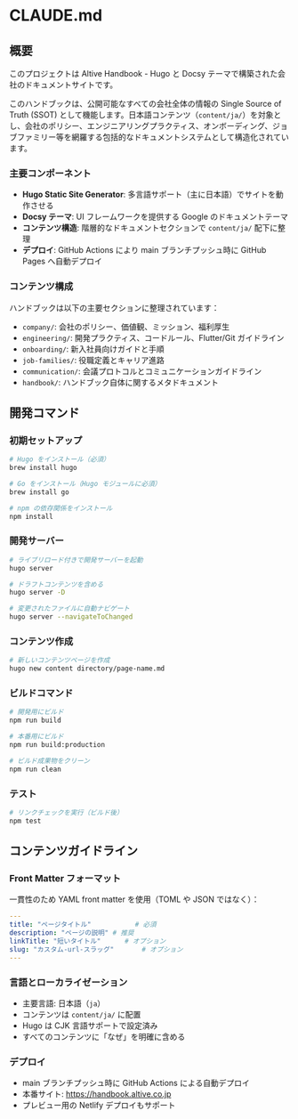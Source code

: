 # CLAUDE.md

## 概要

このプロジェクトは Altive Handbook - Hugo と Docsy テーマで構築された会社のドキュメントサイトです。

このハンドブックは、公開可能なすべての会社全体の情報の Single Source of Truth (SSOT) として機能します。日本語コンテンツ（`content/ja/`）を対象とし、会社のポリシー、エンジニアリングプラクティス、オンボーディング、ジョブファミリー等を網羅する包括的なドキュメントシステムとして構造化されています。

### 主要コンポーネント

- **Hugo Static Site Generator**: 多言語サポート（主に日本語）でサイトを動作させる
- **Docsy テーマ**: UI フレームワークを提供する Google のドキュメントテーマ
- **コンテンツ構造**: 階層的なドキュメントセクションで `content/ja/` 配下に整理
- **デプロイ**: GitHub Actions により main ブランチプッシュ時に GitHub Pages へ自動デプロイ

### コンテンツ構成

ハンドブックは以下の主要セクションに整理されています：
- `company/`: 会社のポリシー、価値観、ミッション、福利厚生
- `engineering/`: 開発プラクティス、コードルール、Flutter/Git ガイドライン
- `onboarding/`: 新入社員向けガイドと手順
- `job-families/`: 役職定義とキャリア進路
- `communication/`: 会議プロトコルとコミュニケーションガイドライン
- `handbook/`: ハンドブック自体に関するメタドキュメント

## 開発コマンド

### 初期セットアップ
```bash
# Hugo をインストール（必須）
brew install hugo

# Go をインストール（Hugo モジュールに必須）
brew install go

# npm の依存関係をインストール
npm install
```

### 開発サーバー
```bash
# ライブリロード付きで開発サーバーを起動
hugo server

# ドラフトコンテンツを含める
hugo server -D

# 変更されたファイルに自動ナビゲート
hugo server --navigateToChanged
```

### コンテンツ作成
```bash
# 新しいコンテンツページを作成
hugo new content directory/page-name.md
```

### ビルドコマンド
```bash
# 開発用にビルド
npm run build

# 本番用にビルド
npm run build:production

# ビルド成果物をクリーン
npm run clean
```

### テスト
```bash
# リンクチェックを実行（ビルド後）
npm test
```

## コンテンツガイドライン

### Front Matter フォーマット
一貫性のため YAML front matter を使用（TOML や JSON ではなく）：

```yaml
---
title: "ページタイトル"           # 必須
description: "ページの説明" # 推奨
linkTitle: "短いタイトル"      # オプション
slug: "カスタム-url-スラッグ"       # オプション
---
```

### 言語とローカライゼーション
- 主要言語: 日本語（`ja`）
- コンテンツは `content/ja/` に配置
- Hugo は CJK 言語サポートで設定済み
- すべてのコンテンツに「なぜ」を明確に含める

### デプロイ
- main ブランチプッシュ時に GitHub Actions による自動デプロイ
- 本番サイト: https://handbook.altive.co.jp
- プレビュー用の Netlify デプロイもサポート
